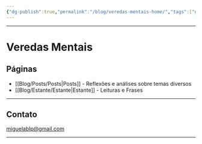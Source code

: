 ```yaml
---
{"dg-publish":true,"permalink":"/blog/veredas-mentais-home/","tags":["gardenEntry"],"noteIcon":""}
---
```


---
# Veredas Mentais

## Páginas

- [[Blog/Posts/Posts\|Posts]] - Reflexões e análises sobre temas diversos
- [[Blog/Estante/Estante\|Estante]] - Leituras e Frases

---

## Contato

miguelablp@gmail.com

---
